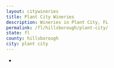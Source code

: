 ```yaml
---
layout: citywineries
title: Plant City Wineries
description: Wineries in Plant City, FL
permalink: /fl/hillsborough/plant-city/
state: fl
county: hillsborough
city: plant city
---
```

-
